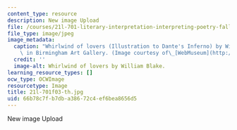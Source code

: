 ```yaml
---
content_type: resource
description: New image Upload
file: /courses/21l-701-literary-interpretation-interpreting-poetry-fall-2003/66b78c7fb7dba38672c4ef6bea8656d5_21l-701f03-th.jpg
file_type: image/jpeg
image_metadata:
  caption: "Whirlwind of lovers (Illustration to Dante's Inferno) by William Blake;\
    \ in Birmingham Art Gallery. (Image courtesy of\_[WebMuseum](http://www.ibiblio.org/wm/).)"
  credit: ''
  image-alt: Whirlwind of lovers by William Blake.
learning_resource_types: []
ocw_type: OCWImage
resourcetype: Image
title: 21l-701f03-th.jpg
uid: 66b78c7f-b7db-a386-72c4-ef6bea8656d5
---
```

New image Upload

